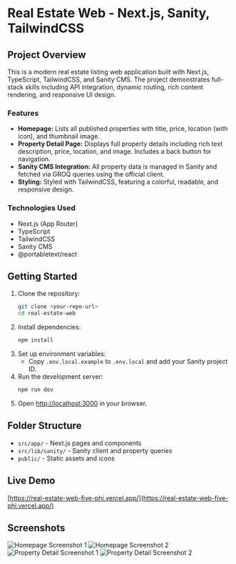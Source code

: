 # Real Estate Web - Next.js, Sanity, TailwindCSS

## Project Overview

This is a modern real estate listing web application built with Next.js, TypeScript, TailwindCSS, and Sanity CMS. The project demonstrates full-stack skills including API integration, dynamic routing, rich content rendering, and responsive UI design.

### Features

- **Homepage:** Lists all published properties with title, price, location (with icon), and thumbnail image.
- **Property Detail Page:** Displays full property details including rich text description, price, location, and image. Includes a back button for navigation.
- **Sanity CMS Integration:** All property data is managed in Sanity and fetched via GROQ queries using the official client.
- **Styling:** Styled with TailwindCSS, featuring a colorful, readable, and responsive design.

### Technologies Used

- Next.js (App Router)
- TypeScript
- TailwindCSS
- Sanity CMS
- @portabletext/react

## Getting Started

1. Clone the repository:
   ```bash
   git clone <your-repo-url>
   cd real-estate-web
   ```
2. Install dependencies:
   ```bash
   npm install
   ```
3. Set up environment variables:
   - Copy `.env.local.example` to `.env.local` and add your Sanity project ID.
4. Run the development server:
   ```bash
   npm run dev
   ```
5. Open [http://localhost:3000](http://localhost:3000) in your browser.

## Folder Structure

- `src/app/` - Next.js pages and components
- `src/lib/sanity/` - Sanity client and property queries
- `public/` - Static assets and icons

## Live Demo

[https://real-estate-web-five-phi.vercel.app/](https://real-estate-web-five-phi.vercel.app/)

## Screenshots

![Homepage Screenshot 1](https://github.com/user-attachments/assets/5b76b0d6-4db7-4d4f-8557-a0619b2b2df7)
![Homepage Screenshot 2](https://github.com/user-attachments/assets/eed965f2-b027-4e32-985f-5a50cdeb956e)
![Property Detail Screenshot 1](https://github.com/user-attachments/assets/09f38d0b-4fc2-44c1-ae8e-66ad4d56cac6)
![Property Detail Screenshot 2](https://github.com/user-attachments/assets/683fdeea-71da-41f9-9412-46b7a5e88dd2)
